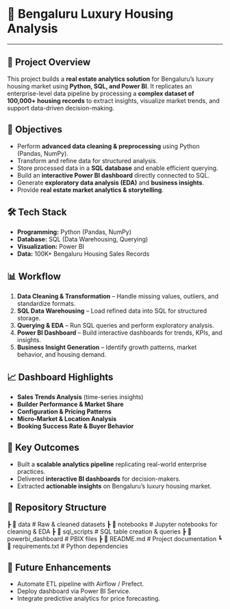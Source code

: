 # 🏡 Bengaluru Luxury Housing Analysis  
__________
## 📌 Project Overview  
This project builds a **real estate analytics solution** for Bengaluru’s luxury housing market using **Python, SQL, and Power BI**. It replicates an enterprise-level data pipeline by processing a **complex dataset of 100,000+ housing records** to extract insights, visualize market trends, and support data-driven decision-making.  

## 🎯 Objectives  
- Perform **advanced data cleaning & preprocessing** using Python (Pandas, NumPy).  
- Transform and refine data for structured analysis.  
- Store processed data in a **SQL database** and enable efficient querying.  
- Build an **interactive Power BI dashboard** directly connected to SQL.  
- Generate **exploratory data analysis (EDA)** and **business insights**.  
- Provide **real estate market analytics & storytelling**.  

## 🛠️ Tech Stack  
- **Programming:** Python (Pandas, NumPy)  
- **Database:** SQL (Data Warehousing, Querying)  
- **Visualization:** Power BI  
- **Data:** 100K+ Bengaluru Housing Sales Records  

## 📊 Workflow  
1. **Data Cleaning & Transformation** – Handle missing values, outliers, and standardize formats.  
2. **SQL Data Warehousing** – Load refined data into SQL for structured storage.  
3. **Querying & EDA** – Run SQL queries and perform exploratory analysis.  
4. **Power BI Dashboard** – Build interactive dashboards for trends, KPIs, and insights.  
5. **Business Insight Generation** – Identify growth patterns, market behavior, and housing demand.  

## 📈 Dashboard Highlights  
- **Sales Trends Analysis** (time-series insights)  
- **Builder Performance & Market Share**  
- **Configuration & Pricing Patterns**  
- **Micro-Market & Location Analysis**  
- **Booking Success Rate & Buyer Behavior**  

## 🚀 Key Outcomes  
- Built a **scalable analytics pipeline** replicating real-world enterprise practices.  
- Delivered **interactive BI dashboards** for decision-makers.  
- Extracted **actionable insights** on Bengaluru’s luxury housing market.  

## 📂 Repository Structure 
 ┣ 📁 data              # Raw & cleaned datasets
 ┣ 📁 notebooks         # Jupyter notebooks for cleaning & EDA
 ┣ 📁 sql_scripts       # SQL table creation & queries
 ┣ 📁 powerbi_dashboard # PBIX files
 ┣ 📄 README.md         # Project documentation
 ┗ 📄 requirements.txt  # Python dependencies
 

## 🔮 Future Enhancements  
- Automate ETL pipeline with Airflow / Prefect.  
- Deploy dashboard via Power BI Service.  
- Integrate predictive analytics for price forecasting.  


